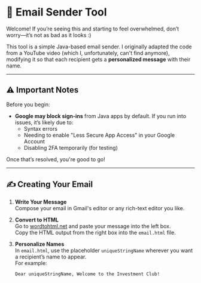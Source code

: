 # 📧 Email Sender Tool

Welcome! If you’re seeing this and starting to feel overwhelmed, don’t worry—it’s not as bad as it looks :)

This tool is a simple Java-based email sender. I originally adapted the code from a YouTube video (which I, unfortunately, can't find anymore), modifying it so that each recipient gets a **personalized message** with their name.

---

## ⚠️ Important Notes

Before you begin:
- **Google may block sign-ins** from Java apps by default. If you run into issues, it’s likely due to:
  - Syntax errors
  - Needing to enable "Less Secure App Access" in your Google Account
  - Disabling 2FA temporarily (for testing)

Once that’s resolved, you're good to go!

---

## ✍️ Creating Your Email

1. **Write Your Message**  
   Compose your email in Gmail's editor or any rich-text editor you like.

2. **Convert to HTML**  
   Go to [wordtohtml.net](https://wordtohtml.net) and paste your message into the left box.  
   Copy the HTML output from the right box into the `email.html` file.

3. **Personalize Names**  
   In `email.html`, use the placeholder `uniqueStringName` wherever you want a recipient’s name to appear.  
   For example:
   ```html
   Dear uniqueStringName, Welcome to the Investment Club!
